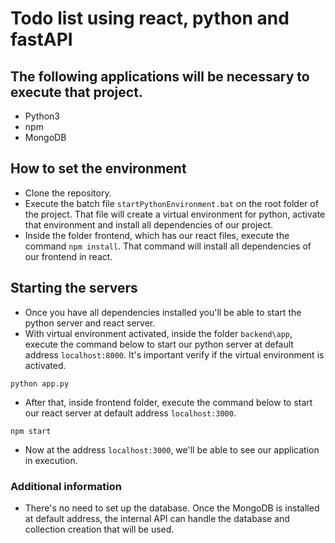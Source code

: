 # Todo list using react, python and fastAPI

## The following applications will be necessary to execute that project.

- Python3
- npm
- MongoDB

## How to set the environment

- Clone the repository.
- Execute the batch file `startPythonEnvironment.bat` on the root folder of the project. That file will create a virtual environment for python, activate that environment and install all dependencies of our project.
- Inside the folder frontend, which has our react files, execute the command `npm install`. That command will install all dependencies of our frontend in react.

## Starting the servers

- Once you have all dependencies installed you'll be able to start the python server and react server.
- With virtual environment activated, inside the folder `backend\app`, execute the command below to start our python server at default address `localhost:8000`. It's important verify if the virtual environment is activated.

`python app.py`

- After that, inside frontend folder, execute the command below to start our react server at default address `localhost:3000`.

`npm start`

- Now at the address `localhost:3000`, we'll be able to see our application in execution.

### Additional information

- There's no need to set up the database. Once the MongoDB is installed at default address, the internal API can handle the database and collection creation that will be used.
